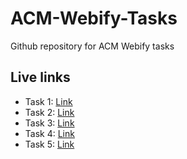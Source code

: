 # ACM-Webify-Tasks
Github repository for ACM Webify tasks

## Live links
- Task 1: [Link](https://khush-01.github.io/ACM-Webify-Tasks/Task-1/)
- Task 2: [Link](https://khush-01.github.io/ACM-Webify-Tasks/Task-2/)
- Task 3: [Link](https://khush-01.github.io/ACM-Webify-Tasks/Task-3/)
- Task 4: [Link](https://khush-01.github.io/ACM-Webify-Tasks/Task-4/)
- Task 5: [Link](https://khush-01.github.io/ACM-Webify-Tasks/Task-5/)
